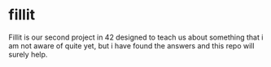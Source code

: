 # fillit
Fillit is our second project in 42 designed to teach us about something that i am not aware of quite yet, but i have found the answers and this repo will surely help.
